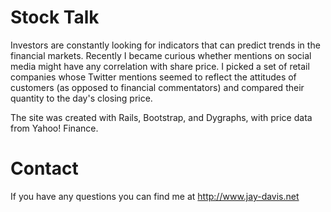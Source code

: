 # Stock Talk

Investors are constantly looking for indicators that can predict trends in the financial markets. Recently I became curious whether mentions on social media might have any correlation with share price. I picked a set of retail companies whose Twitter mentions seemed to reflect the attitudes of customers (as opposed to financial commentators) and compared their quantity to the day's closing price.

The site was created with Rails, Bootstrap, and Dygraphs, with price data from Yahoo! Finance.

# Contact

If you have any questions you can find me at http://www.jay-davis.net
